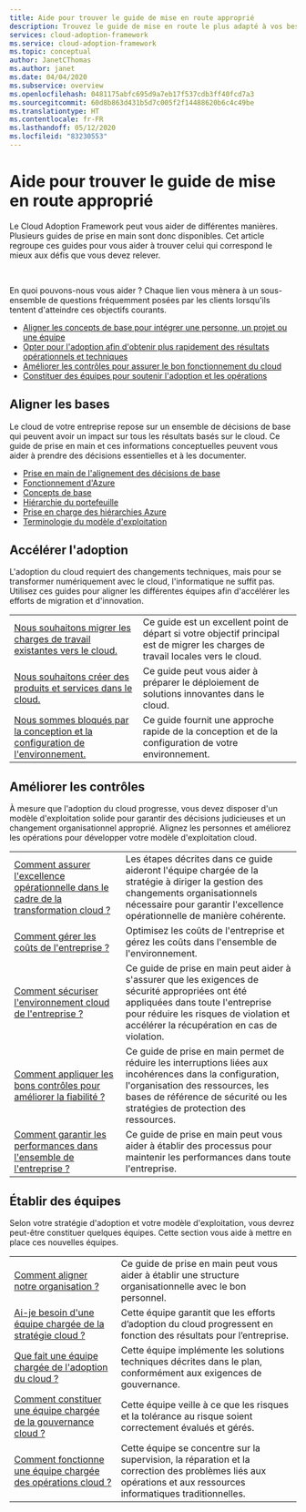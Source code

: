 ```yaml
---
title: Aide pour trouver le guide de mise en route approprié
description: Trouvez le guide de mise en route le plus adapté à vos besoins
services: cloud-adoption-framework
ms.service: cloud-adoption-framework
ms.topic: conceptual
author: JanetCThomas
ms.author: janet
ms.date: 04/04/2020
ms.subservice: overview
ms.openlocfilehash: 0481175abfc695d9a7eb17f537cdb3ff40fcd7a3
ms.sourcegitcommit: 60d8b863d431b5d7c005f2f14488620b6c4c49be
ms.translationtype: HT
ms.contentlocale: fr-FR
ms.lasthandoff: 05/12/2020
ms.locfileid: "83230553"
---
```

# <a name="help-finding-the-appropriate-getting-started-guide"></a>Aide pour trouver le guide de mise en route approprié

Le Cloud Adoption Framework peut vous aider de différentes manières. Plusieurs guides de prise en main sont donc disponibles. Cet article regroupe ces guides pour vous aider à trouver celui qui correspond le mieux aux défis que vous devez relever.

<!-- markdownlint-disable MD033 -->
<br>

En quoi pouvons-nous vous aider ?
Chaque lien vous mènera à un sous-ensemble de questions fréquemment posées par les clients lorsqu'ils tentent d'atteindre ces objectifs courants.

- [Aligner les concepts de base pour intégrer une personne, un projet ou une équipe ](#align-foundation)
- [Opter pour l'adoption afin d'obtenir plus rapidement des résultats opérationnels et techniques](#accelerate-adoption)
- [Améliorer les contrôles pour assurer le bon fonctionnement du cloud](#improve-controls)
- [Constituer des équipes pour soutenir l'adoption et les opérations](#establish-teams)

## <a name="align-foundation"></a>Aligner les bases

Le cloud de votre entreprise repose sur un ensemble de décisions de base qui peuvent avoir un impact sur tous les résultats basés sur le cloud. Ce guide de prise en main et ces informations conceptuelles peuvent vous aider à prendre des décisions essentielles et à les documenter.

- [Prise en main de l'alignement des décisions de base](./cloud-concepts.md)
- [Fonctionnement d'Azure](./what-is-azure.md)
- [Concepts de base](../ready/considerations/fundamental-concepts.md)
- [Hiérarchie du portefeuille](../reference/fundamental-concepts/hosting-hierarchy.md)
- [Prise en charge des hiérarchies Azure](../reference/fundamental-concepts/hierarchy-azure-tools.md)
- [Terminologie du modèle d'exploitation](../operating-model/terms.md)

## <a name="accelerate-adoption"></a>Accélérer l'adoption

L'adoption du cloud requiert des changements techniques, mais pour se transformer numériquement avec le cloud, l'informatique ne suffit pas. Utilisez ces guides pour aligner les différentes équipes afin d'accélérer les efforts de migration et d'innovation.

|                                                                                     |                                                                                                                                |
|-------------------------------------------------------------------------------------|--------------------------------------------------------------------------------------------------------------------------------|
| [Nous souhaitons migrer les charges de travail existantes vers le cloud.](./migrate.md)                   | Ce guide est un excellent point de départ si votre objectif principal est de migrer les charges de travail locales vers le cloud. |
| [Nous souhaitons créer des produits et services dans le cloud.](./innovate.md)             | Ce guide peut vous aider à préparer le déploiement de solutions innovantes dans le cloud.                                       |
| [Nous sommes bloqués par la conception et la configuration de l'environnement.](./design-and-configuration.md) | Ce guide fournit une approche rapide de la conception et de la configuration de votre environnement.                                           |

## <a name="improve-controls"></a>Améliorer les contrôles

À mesure que l'adoption du cloud progresse, vous devez disposer d'un modèle d'exploitation solide pour garantir des décisions judicieuses et un changement organisationnel approprié. Alignez les personnes et améliorez les opérations pour développer votre modèle d'exploitation cloud.

|                                                                                     |                                                                                                                                |
|-------------------------------------------------------------------------------------|--------------------------------------------------------------------------------------------------------------------------------|
| [Comment assurer l'excellence opérationnelle dans le cadre de la transformation cloud ?](./operational-excellence.md)                   | Les étapes décrites dans ce guide aideront l'équipe chargée de la stratégie à diriger la gestion des changements organisationnels nécessaire pour garantir l'excellence opérationnelle de manière cohérente. |
| [Comment gérer les coûts de l'entreprise ?](./manage-costs.md)                                          | Optimisez les coûts de l'entreprise et gérez les coûts dans l'ensemble de l'environnement.                                                                           |
| [Comment sécuriser l'environnement cloud de l'entreprise ?](./security.md)             | Ce guide de prise en main peut aider à s'assurer que les exigences de sécurité appropriées ont été appliquées dans toute l'entreprise pour réduire les risques de violation et accélérer la récupération en cas de violation.                                       |
| [Comment appliquer les bons contrôles pour améliorer la fiabilité ?](./reliability.md)                   | Ce guide de prise en main permet de réduire les interruptions liées aux incohérences dans la configuration, l'organisation des ressources, les bases de référence de sécurité ou les stratégies de protection des ressources. |
| [Comment garantir les performances dans l'ensemble de l'entreprise ?](./performance.md)                               | Ce guide de prise en main peut vous aider à établir des processus pour maintenir les performances dans toute l'entreprise.                               |

## <a name="establish-teams"></a>Établir des équipes

Selon votre stratégie d'adoption et votre modèle d'exploitation, vous devrez peut-être constituer quelques équipes. Cette section vous aide à mettre en place ces nouvelles équipes.

|                                                                                     |                                                                                                                                |
|-------------------------------------------------------------------------------------|--------------------------------------------------------------------------------------------------------------------------------|
| [Comment aligner notre organisation ?](./org-alignment.md)                               | Ce guide de prise en main peut vous aider à établir une structure organisationnelle avec le bon personnel.                               |
| [Ai-je besoin d'une équipe chargée de la stratégie cloud ?](./team/cloud-strategy.md)     | Cette équipe garantit que les efforts d’adoption du cloud progressent en fonction des résultats pour l’entreprise.                                |
| [Que fait une équipe chargée de l'adoption du cloud ?](./team/cloud-adoption.md)     | Cette équipe implémente les solutions techniques décrites dans le plan, conformément aux exigences de gouvernance.             |
| [Comment constituer une équipe chargée de la gouvernance cloud ?](./team/cloud-governance.md) | Cette équipe veille à ce que les risques et la tolérance au risque soient correctement évalués et gérés.                                         |
| [Comment fonctionne une équipe chargée des opérations cloud ?](./team/cloud-operations.md) | Cette équipe se concentre sur la supervision, la réparation et la correction des problèmes liés aux opérations et aux ressources informatiques traditionnelles. |
